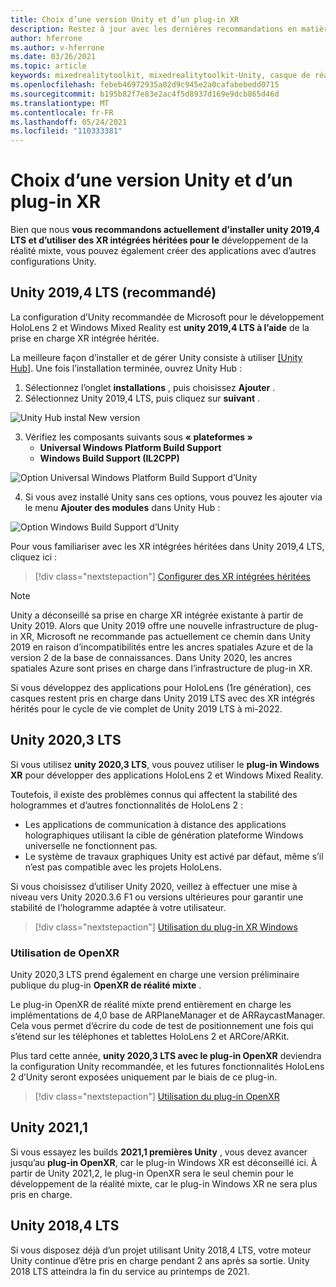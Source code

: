 ```yaml
---
title: Choix d’une version Unity et d’un plug-in XR
description: Restez à jour avec les dernières recommandations en matière de plug-in Unity et XR pour le développement d’applications HoloLens.
author: hferrone
ms.author: v-hferrone
ms.date: 03/26/2021
ms.topic: article
keywords: mixedrealitytoolkit, mixedrealitytoolkit-Unity, casque de réalité mixte, casque Windows Mixed Reality, casque de réalité virtuelle, Unity
ms.openlocfilehash: febeb46972935a02d9c945e2a0cafabebedd0715
ms.sourcegitcommit: b195b82f7e83e2ac4f5d8937d169e9dcb865d46d
ms.translationtype: MT
ms.contentlocale: fr-FR
ms.lasthandoff: 05/24/2021
ms.locfileid: "110333381"
---
```

# <a name="choosing-a-unity-version-and-xr-plugin"></a>Choix d’une version Unity et d’un plug-in XR

Bien que nous **vous recommandons actuellement d’installer unity 2019,4 LTS et d’utiliser des XR intégrées héritées pour le** développement de la réalité mixte, vous pouvez également créer des applications avec d’autres configurations Unity.

## <a name="unity-20194-lts-recommended"></a>Unity 2019,4 LTS (recommandé)

La configuration d’Unity recommandée de Microsoft pour le développement HoloLens 2 et Windows Mixed Reality est **unity 2019,4 LTS à l’aide** de la prise en charge XR intégrée héritée.

La meilleure façon d’installer et de gérer Unity consiste à utiliser <a href="https://unity3d.com/get-unity/download" target="_blank">[Unity Hub]</a>. Une fois l’installation terminée, ouvrez Unity Hub :

1. Sélectionnez l’onglet **installations** , puis choisissez **Ajouter** .
2. Sélectionnez Unity 2019,4 LTS, puis cliquez sur **suivant** .

![Unity Hub instal New version](images/unity-hub-img-01.png)

3. Vérifiez les composants suivants sous **« plateformes »**
    * **Universal Windows Platform Build Support** 
    * **Windows Build Support (IL2CPP)**

![Option Universal Windows Platform Build Support d’Unity](../images/Unity_Install_Option_UWP.png)

4. Si vous avez installé Unity sans ces options, vous pouvez les ajouter via le menu **Ajouter des modules** dans Unity Hub :

![Option Windows Build Support d’Unity](../images/Unity_Install_Option_UWP2.png)

Pour vous familiariser avec les XR intégrées héritées dans Unity 2019,4 LTS, cliquez ici :

> [!div class="nextstepaction"]
> [Configurer des XR intégrées héritées](legacy-xr-support.md)

> [!NOTE]
> Unity a déconseillé sa prise en charge XR intégrée existante à partir de Unity 2019.  Alors que Unity 2019 offre une nouvelle infrastructure de plug-in XR, Microsoft ne recommande pas actuellement ce chemin dans Unity 2019 en raison d’incompatibilités entre les ancres spatiales Azure et de la version 2 de la base de connaissances.  Dans Unity 2020, les ancres spatiales Azure sont prises en charge dans l’infrastructure de plug-in XR.

Si vous développez des applications pour HoloLens (1re génération), ces casques restent pris en charge dans Unity 2019 LTS avec des XR intégrés hérités pour le cycle de vie complet de Unity 2019 LTS à mi-2022.

## <a name="unity-20203-lts"></a>Unity 2020,3 LTS 

Si vous utilisez **unity 2020,3 LTS**, vous pouvez utiliser le **plug-in Windows XR** pour développer des applications HoloLens 2 et Windows Mixed Reality.

Toutefois, il existe des problèmes connus qui affectent la stabilité des hologrammes et d’autres fonctionnalités de HoloLens 2 : 

* Les applications de communication à distance des applications holographiques utilisant la cible de génération plateforme Windows universelle ne fonctionnent pas.
* Le système de travaux graphiques Unity est activé par défaut, même s’il n’est pas compatible avec les projets HoloLens.

Si vous choisissez d’utiliser Unity 2020, veillez à effectuer une mise à niveau vers Unity 2020.3.6 F1 ou versions ultérieures pour garantir une stabilité de l’hologramme adaptée à votre utilisateur.

> [!div class="nextstepaction"]
> [Utilisation du plug-in XR Windows](windows-xr-plugin.md)

### <a name="using-openxr"></a>Utilisation de OpenXR

Unity 2020,3 LTS prend également en charge une version préliminaire publique du plug-in **OpenXR de réalité mixte** .

Le plug-in OpenXR de réalité mixte prend entièrement en charge les implémentations de 4,0 base de ARPlaneManager et de ARRaycastManager. Cela vous permet d’écrire du code de test de positionnement une fois qui s’étend sur les téléphones et tablettes HoloLens 2 et ARCore/ARKit. 

Plus tard cette année, **unity 2020,3 LTS avec le plug-in OpenXR** deviendra la configuration Unity recommandée, et les futures fonctionnalités HoloLens 2 d’Unity seront exposées uniquement par le biais de ce plug-in.

> [!div class="nextstepaction"]
> [Utilisation du plug-in OpenXR](openxr-getting-started.md)

## <a name="unity-20211"></a>Unity 2021,1

Si vous essayez les builds **2021,1 premières Unity** , vous devez avancer jusqu’au **plug-in OpenXR**, car le plug-in Windows XR est déconseillé ici.  À partir de Unity 2021,2, le plug-in OpenXR sera le seul chemin pour le développement de la réalité mixte, car le plug-in Windows XR ne sera plus pris en charge.

## <a name="unity-20184-lts"></a>Unity 2018,4 LTS

Si vous disposez déjà d’un projet utilisant Unity 2018,4 LTS, votre moteur Unity continue d’être pris en charge pendant 2 ans après sa sortie.  Unity 2018 LTS atteindra la fin du service au printemps de 2021.
